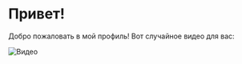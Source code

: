 
# Привет!

Добро пожаловать в мой профиль! Вот случайное видео для вас:

![Видео](gif/gif/second.gif)
